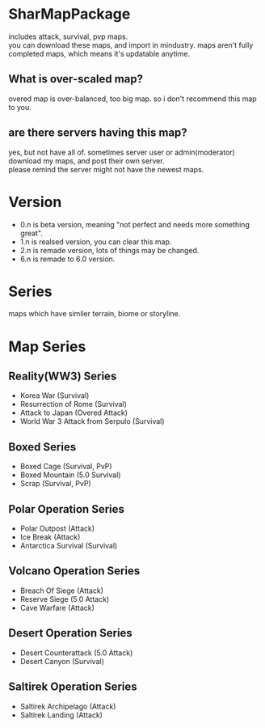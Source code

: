 # SharMapPackage
includes attack, survival, pvp maps.   
you can download these maps, and import in mindustry.
maps aren't fully completed maps, which means it's updatable anytime.

## What is over-scaled map?
overed map is over-balanced, too big map. so i don't recommend this map to you.

## are there servers having this map?
yes, but not have all of.
sometimes server user or admin(moderator) download my maps, and post their own server.      
please remind the server might not have the newest maps.   

# Version
* 0.n is beta version, meaning "not perfect and needs more something great".   
* 1.n is realsed version, you can clear this map.   
* 2.n is remade version, lots of things may be changed.
* 6.n is remade to 6.0 version.

# Series
maps which have similer terrain, biome or storyline.


# Map Series
## Reality(WW3) Series
* Korea War (Survival)
* Resurrection of Rome (Survival)
* Attack to Japan (Overed Attack)
* World War 3 Attack from Serpulo (Survival)

## Boxed Series
* Boxed Cage (Survival, PvP)
* Boxed Mountain (5.0 Survival)
* Scrap (Survival, PvP)

## Polar Operation Series
* Polar Outpost (Attack)
* Ice Break (Attack)
* Antarctica Survival (Survival)

## Volcano Operation Series
* Breach Of Siege (Attack)
* Reserve Siege (5.0 Attack)
* Cave Warfare (Attack)

## Desert Operation Series
* Desert Counterattack (5.0 Attack)
* Desert Canyon (Survival)

## Saltirek Operation Series
* Saltirek Archipelago (Attack)
* Saltirek Landing (Attack)
